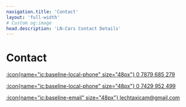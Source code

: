 ```yaml
---
navigation.title: 'Contact'
layout: 'full-width'
# Custom og:image
head.description: 'LN-Cars Contact Details'
---
```


# Contact

[:icon{name="ic:baseline-local-phone" size="48px"} 0 7879 685 279](tel:07879685279)

[:icon{name="ic:baseline-local-phone" size="48px"} 0 7429 952 499](tel:07429952499)

[:icon{name="ic:baseline-email" size="48px"} lechtaxicam@gmail.com](mailto:lechtaxicam@gmail.com)